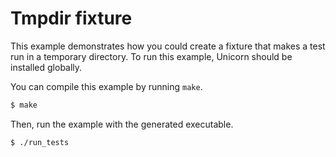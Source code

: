 # Tmpdir fixture

This example demonstrates how you could create a fixture that makes a test run in a temporary directory. To run this example, Unicorn should be installed globally.

You can compile this example by running `make`.

```bash
$ make
```

Then, run the example with the generated executable.

```bash
$ ./run_tests
```
